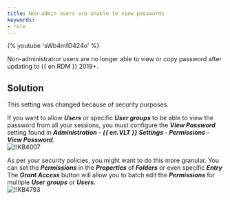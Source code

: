```yaml
---
title: Non-admin users are unable to view passwords
keywords:
- role
---
```

{% youtube 'sWb4mfD424o' %}  

Non-administratror users are no longer able to view or copy password after updating to {{ en.RDM }} 2019+.
## Solution
This setting was changed because of security purposes.  

If you want to allow ***Users*** or specific ***User groups*** to be able to view the password from all your sessions, you must configure the ***View Password*** setting found in ***Administration - {{ en.VLT }} Settings - Permissions - View Password***.  
![!!KB4007](https://webdevolutions.azureedge.net/docs/en/kb/KB4007.png)  

As per your security policies, you might want to do this more granular. You can set the ***Permissions*** in the ***Properties*** of ***Folders*** or even specific ***Entry*** The ***Grant Access*** button will allow you to batch edit the ***Permissions*** for multiple ***User groups*** or ***Users***.  
![!!KB4793](https://webdevolutions.azureedge.net/docs/en/kb/KB4793.png)
